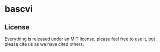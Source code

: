 # bascvi

## License

Everything is released under an MIT license, please feel free to use it, but please cite us as we have cited others.
